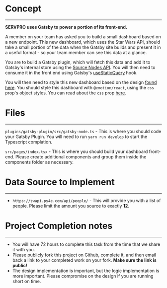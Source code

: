 Concept
=======

* * *

**SERVPRO uses Gatsby to power a portion of its front-end.**

A member on your team has asked you to build a small dashboard based on a new endpoint. This new dashboard, which uses the Star Wars API, should take a small portion of the data when the Gatsby site builds and present it in a useful format - so your team member can see this data at a glance.

You are to build a Gatsby plugin, which will fetch this data and add it to Gatsby's internal store using the [Source Nodes API](https://www.gatsbyjs.com/docs/reference/config-files/gatsby-node/#sourceNodes). You will then need to consume it in the front end using Gatsby's [useStaticQuery](https://www.gatsbyjs.com/docs/how-to/querying-data/use-static-query/) hook.

You will then need to style this new dashboard based on the design [found here](https://www.figma.com/design/8jb3IaVwO6nGC6rDTrcLCl/SERVPRO-Dashboard-Take-Home). You should style this dashboard with `@emotion/react`, using the `css` prop's object styles. You can read about the `css` prop [here](https://emotion.sh/docs/css-prop#object-styles).

Files
=====

* * *

`plugins/gatsby-plugin/src/gatsby-node.ts` - This is where you should code your Gatsby Plugin. You will need to run `yarn run develop` to start the Typescript complation.

`src/pages/index.tsx` - This is where you should build your dashboard front-end. Please create additional components and group them inside the components folder as necessary.

Data Source to Implement
========================

* * *

*   `https://swapi.py4e.com/api/people/` - This will provide you with a list of people. Please limit the amount you source to exactly **12**.

Project Completion notes
========================

* * *

*   You will have 72 hours to complete this task from the time that we share it with you.
*   Please publicly fork this project on Github, complete it, and then email back a link to your completed work on your fork. **Make sure the link is public!**
*   The design implementation is important, but the logic implementation is more important. Please compromise on the design if you are running short on time.
